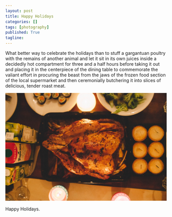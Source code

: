 ```yaml
---
layout: post
title: Happy Holidays
categories: []
tags: [photography]
published: True
tagline: 
---
```


What better way to celebrate the holidays than to stuff a gargantuan poultry with the remains of another animal and let it sit in its own juices inside a decidedly hot compartment for three and a half hours before taking it out and placing it in the centerpiece of the dining table to commemorate the valiant effort in procuring the beast from the jaws of the frozen food section of the local supermarket and then ceremonially butchering it into slices of delicious, tender roast meat.

![](/img/IMG_8896.jpg)

Happy Holidays.